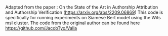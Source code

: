 Adapted from the paper : On the State of the Art in Authorship Attribution and Authorship Verification (https://arxiv.org/abs/2209.06869)
This code is specifically for running experiments on Siamese Bert model using the Wits msl cluster. 
The code from the original author can be found here https://github.com/JacobTyo/Valla


